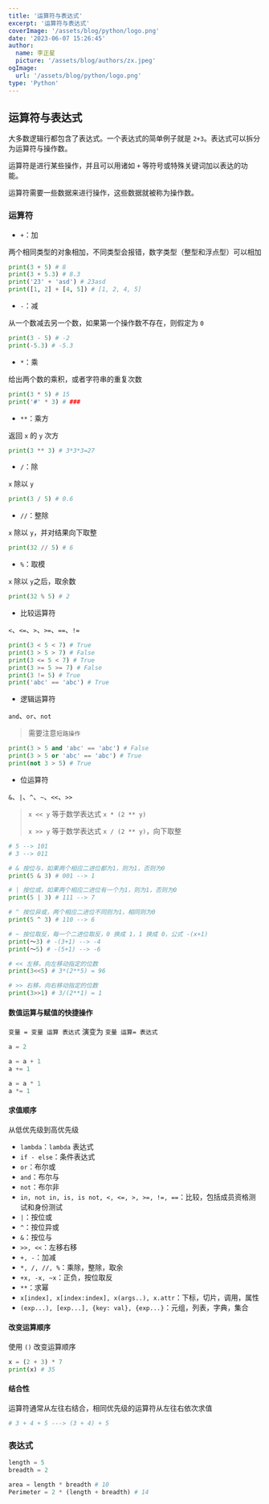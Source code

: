 ```yaml
---
title: '运算符与表达式'
excerpt: '运算符与表达式'
coverImage: '/assets/blog/python/logo.png'
date: '2023-06-07 15:26:45'
author:
  name: 李正星
  picture: '/assets/blog/authors/zx.jpeg'
ogImage:
  url: '/assets/blog/python/logo.png'
type: 'Python'
---
```


## 运算符与表达式

大多数逻辑行都包含了表达式。一个表达式的简单例子就是 `2+3`。表达式可以拆分为运算符与操作数。

运算符是进行某些操作，并且可以用诸如 `+` 等符号或特殊关键词加以表达的功能。

运算符需要一些数据来进行操作，这些数据就被称为操作数。

### 运算符

- `+`：加
  
两个相同类型的对象相加，不同类型会报错，数字类型（整型和浮点型）可以相加

```python
print(3 + 5) # 8
print(3 + 5.3) # 8.3
print('23' + 'asd') # 23asd
print([1, 2] + [4, 5]) # [1, 2, 4, 5]
```

- `-`：减

从一个数减去另一个数，如果第一个操作数不存在，则假定为 `0`

```python
print(3 - 5) # -2
print(-5.3) # -5.3
```

- `*`：乘

给出两个数的乘积，或者字符串的重复次数

```python
print(3 * 5) # 15
print('#' * 3) # ###
```

- `**`：乘方

返回 `x` 的 `y` 次方

```python
print(3 ** 3) # 3*3*3=27
```

- `/`：除

`x` 除以 `y` 

```python
print(3 / 5) # 0.6
```

- `//`：整除
  
`x` 除以 `y`，并对结果向下取整

```python
print(32 // 5) # 6
```

- `%`：取模
  
`x` 除以 `y`之后，取余数

```python
print(32 % 5) # 2
```

- 比较运算符

`<`、`<=`、`>`、`>=`、`==`、`!=`

```python
print(3 < 5 < 7) # True
print(3 > 5 > 7) # False
print(3 <= 5 < 7) # True
print(3 >= 5 >= 7) # False
print(3 != 5) # True
print('abc' == 'abc') # True
```

- 逻辑运算符

`and`、`or`、`not`

> 需要注意`短路操作`

```python
print(3 > 5 and 'abc' == 'abc') # False
print(3 > 5 or 'abc' == 'abc') # True
print(not 3 > 5) # True
```

- 位运算符

`&`、`|`、`^`、`~`、`<<`、`>>`

> `x << y` 等于数学表达式 `x * (2 ** y)`
> 
> `x >> y` 等于数学表达式 `x / (2 ** y)`，向下取整

```python
# 5 --> 101
# 3 --> 011

# & 按位与，如果两个相应二进位都为1，则为1，否则为0
print(5 & 3) # 001 --> 1

# | 按位或，如果两个相应二进位有一个为1，则为1，否则为0
print(5 | 3) # 111 --> 7

# ^ 按位异或，两个相应二进位不同则为1，相同则为0
print(5 ^ 3) # 110 --> 6

# ~ 按位取反，每一个二进位取反，0 换成 1，1 换成 0，公式 -(x+1)
print(～3) # -(3+1) --> -4
print(～5) # -(5+1) --> -6

# << 左移，向左移动指定的位数
print(3<<5) # 3*(2**5) = 96

# >> 右移，向右移动指定的位数
print(3>>1) # 3/(2**1) = 1
```

#### 数值运算与赋值的快捷操作

`变量 = 变量 运算 表达式` 演变为 `变量 运算= 表达式`

```python
a = 2

a = a + 1
a += 1 

a = a * 1
a *= 1 
```

#### 求值顺序

从低优先级到高优先级

- `lambda`：`lambda` 表达式
- `if - else`：条件表达式
- `or`：布尔或
- `and`：布尔与
- `not`：布尔非
- `in, not in, is, is not, <, <=, >, >=, !=, ==`：比较，包括成员资格测试和身份测试
- `|`：按位或
- `^`：按位异或
- `&`：按位与
- `>>, <<`：左移右移
- `+, -`：加减
- `*, /, //, %`：乘除，整除，取余
- `+x, -x, ~x`：正负，按位取反
- `**`：求幂
- `x[index], x[index:index], x(args..), x.attr`：下标，切片，调用，属性
- `(exp...), [exp...], {key: val}, {exp...}`：元组，列表，字典，集合

#### 改变运算顺序

使用 `()` 改变运算顺序

```python
x = (2 + 3) * 7 
print(x) # 35
```

#### 结合性

运算符通常从左往右结合，相同优先级的运算符从左往右依次求值

```python
# 3 + 4 + 5 ---> (3 + 4) + 5
```

### 表达式

```python
length = 5
breadth = 2

area = length * breadth # 10
Perimeter = 2 * (length + breadth) # 14
```